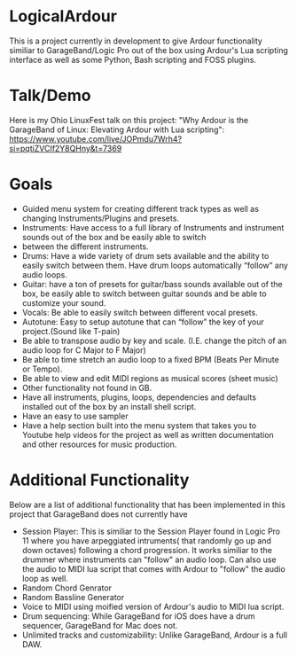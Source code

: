 # LogicalArdour
This is a project currently in development to give Ardour functionality similiar to GarageBand/Logic Pro out of the box using Ardour's Lua scripting interface as well as some Python, Bash scripting and FOSS plugins.

# Talk/Demo
Here is my Ohio LinuxFest talk on this project: "Why Ardour is the GarageBand of Linux: Elevating Ardour with Lua scripting": https://www.youtube.com/live/JOPmdu7Wrh4?si=pqtiZVCIf2Y8QHny&t=7369

# Goals
* Guided menu system for creating different track types as well as changing Instruments/Plugins and presets.
* Instruments: Have access to a full library of Instruments and instrument sounds out of the box and be easily able to switch
* between the different instruments.
* Drums: Have a wide variety of drum sets available and the ability to easily switch between them. Have drum loops
 automatically “follow” any audio loops.
* Guitar: have a ton of presets for guitar/bass sounds available out of the box, be easily able to switch between guitar sounds and
 be able to customize your sound.
* Vocals: Be able to easily switch between different vocal presets.
* Autotune: Easy to setup autotune that can “follow” the key of your project.(Sound like T-pain)
* Be able to transpose audio by key and scale. (I.E. change the pitch of an audio loop for C Major to F Major)
* Be able to time stretch an audio loop to a fixed BPM (Beats Per Minute or Tempo).
* Be able to view and edit MIDI regions as musical scores (sheet music)
* Other functionality not found in GB.
* Have all instruments, plugins, loops, dependencies and defaults installed out of the box by an install shell script.
* Have an easy to use sampler
* Have a help section built into the menu system that takes you to Youtube help videos for the project as well as written documentation and other resources for music production. 

# Additional Functionality
Below are a list of additional functionality that has been implemented in this project that GarageBand does not currently have
* Session Player: This is similiar to the Session Player found in Logic Pro 11 where you have arpeggiated intruments( that randomly go up and down octaves) following a chord progression. It works similiar to the drummer where instruments can "follow" an audio loop. Can also use the audio to MIDI lua script that comes with Ardour to "follow" the audio loop as well.
* Random Chord Genrator
* Random Bassline Generator
* Voice to MIDI using moified version of Ardour's audio to MIDI lua script.
* Drum sequencing: While GarageBand for iOS does have a drum sequencer, GarageBand for Mac does not.
* Unlimited tracks and customizability: Unlike GarageBand, Ardour is a full DAW.
